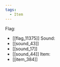 ```yaml
---
tags:
  - Item
---
```

Flag:
- [[flag_11375]]
Sound:
- [[sound_43]]
- [[sound_17]]
- [[sound_44]]
Item:
- [[item_384]]
